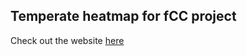 ## Temperate heatmap for fCC project

Check out the website [here](https://d3-temperature-heatmap.netlify.app)
